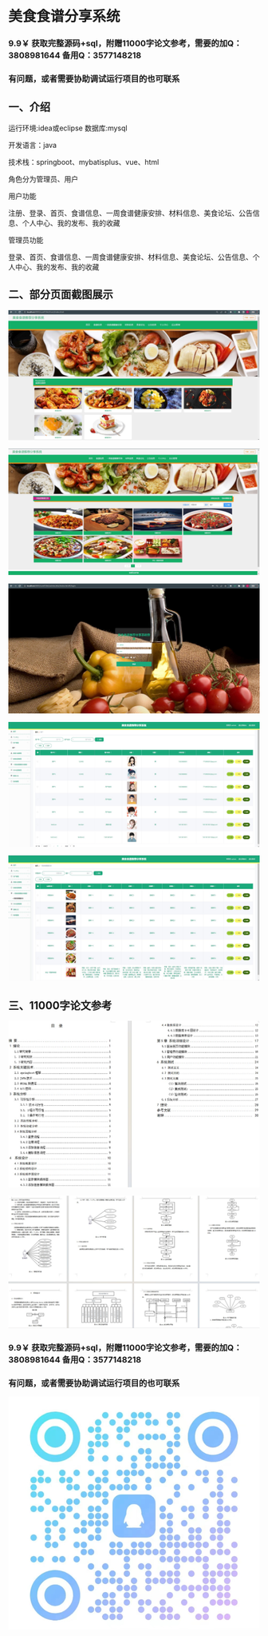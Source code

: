 # 美食食谱分享系统

### 9.9￥ 获取完整源码+sql，附赠11000字论文参考，需要的加Q：3808981644 备用Q：3577148218
### 有问题，或者需要协助调试运行项目的也可联系

## 一、介绍

运行环境:idea或eclipse 数据库:mysql

开发语言：java

技术栈：springboot、mybatisplus、vue、html

角色分为管理员、用户

用户功能

注册、登录、首页、食谱信息、一周食谱健康安排、材料信息、美食论坛、公告信息、个人中心、我的发布、我的收藏

管理员功能

登录、首页、食谱信息、一周食谱健康安排、材料信息、美食论坛、公告信息、个人中心、我的发布、我的收藏

## 二、部分页面截图展示

![img_3.png](imgs/img_3.png)

![img_4.png](imgs/img_4.png)

![img_6.png](imgs/img_6.png)

![img_5.png](imgs/img_5.png)

![img_7.png](imgs/img_7.png)

## 三、11000字论文参考

![img_1.png](imgs/img_1.png)

![img_2.png](imgs/img_2.png)

### 9.9￥ 获取完整源码+sql，附赠11000字论文参考，需要的加Q：3808981644 备用Q：3577148218
### 有问题，或者需要协助调试运行项目的也可联系

![img.png](imgs/img.png)


